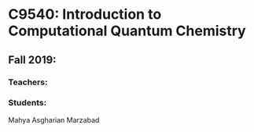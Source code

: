 # C9540: Introduction to Computational Quantum Chemistry

## Fall 2019:

### Teachers:

### Students:
Mahya Asgharian Marzabad
